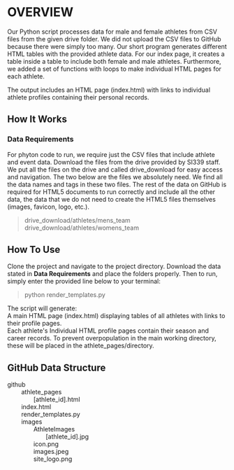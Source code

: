 # OVERVIEW

Our Python script processes data for male and female athletes from CSV files from the given drive folder. We did not upload the CSV files to GitHub because there were simply too many.
Our short program generates different HTML tables with the provided athlete data. For our index page, it creates a table inside a table to include both female and male athletes. Furthermore, we added a set of functions with loops to make individual HTML pages for each athlete.

The output includes an HTML page (index.html) with links to individual athlete profiles containing their personal records.

## How It Works

### Data Requirements
For phyton code to run, we require just the CSV files that include athlete and event data. Download the files from the drive provided by SI339 staff. We put all the files on the drive and called drive_download for easy access and navigation. The two below are the files we absolutely need. We find all the data names and tags in these two files. The rest of the data on GitHub is required for HTML5 documents to run correctly and include all the other data, the data that we do not need to create the HTML5 files themselves (images, favicon, logo, etc.).
> drive_download/athletes/mens_team    \
> drive_download/athletes/womens_team

## How To Use
Clone the project and navigate to the project directory. Download the data stated in **Data Requirements** and place the folders properly. Then to run, simply enter the provided line below to your terminal:
> python render_templates.py

The script will generate: \
A main HTML page (index.html) displaying tables of all athletes with links to their profile pages. \
Each athlete's Individual HTML profile pages contain their season and career records. To prevent overpopulation in the main working directory, these will be placed in the athlete_pages/directory.

## GitHub Data Structure
github                                                  \
&emsp;&emsp; athlete_pages                              \
&emsp;&emsp;&emsp;&emsp; [athlete_id].html              \
&emsp;&emsp; index.html                                 \
&emsp;&emsp; render_templates.py                        \
&emsp;&emsp; images                                     \
&emsp;&emsp;&emsp;&emsp; AthleteImages                  \
&emsp;&emsp;&emsp;&emsp;&emsp;&emsp; [athlete_id].jpg   \
&emsp;&emsp;&emsp;&emsp; icon.png                       \
&emsp;&emsp;&emsp;&emsp; images.jpeg                    \
&emsp;&emsp;&emsp;&emsp; site_logo.png                           
